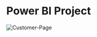 # Power BI Project

![Customer-Page](https://user-images.githubusercontent.com/58684649/235722126-323eb29c-8057-4d55-9a48-a57f96ef62b3.PNG)

